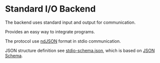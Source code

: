 # Standard I/O Backend

The backend uses standard input and output for communication.

Provides an easy way to integrate programs.

The protocol use [ndJSON] format in stdio communication.

JSON structure definition see [stdio-schema.json](stdio-schema.json), which is based on [JSON Schema].

[ndJSON]: https://github.com/ndjson/ndjson-spec "Newline delimited JSON"

[JSON Schema]: https://json-schema.org "JSON Schema"
